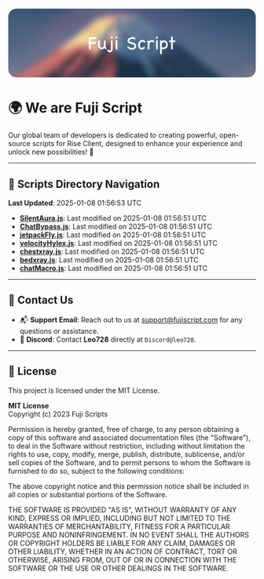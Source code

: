 ![Banner](.github/b.webp)

# 🌍 **We are Fuji Script**

Our global team of developers is dedicated to creating powerful, open-source scripts for Rise Client, designed to enhance your experience and unlock new possibilities! 🌟

---
<!-- SCRIPTS_NAVIGATION_START -->
## 📂 **Scripts Directory Navigation**

**Last Updated**: 2025-01-08 01:56:53 UTC

- **[SilentAura.js](scripts/SilentAura.js)**: Last modified on 2025-01-08 01:56:51 UTC
- **[ChatBypass.js](scripts/ChatBypass.js)**: Last modified on 2025-01-08 01:56:51 UTC
- **[jetpackFly.js](scripts/jetpackFly.js)**: Last modified on 2025-01-08 01:56:51 UTC
- **[velocityHylex.js](scripts/velocityHylex.js)**: Last modified on 2025-01-08 01:56:51 UTC
- **[chestxray.js](scripts/chestxray.js)**: Last modified on 2025-01-08 01:56:51 UTC
- **[bedxray.js](scripts/bedxray.js)**: Last modified on 2025-01-08 01:56:51 UTC
- **[chatMacro.js](scripts/chatMacro.js)**: Last modified on 2025-01-08 01:56:51 UTC

<!-- SCRIPTS_NAVIGATION_END -->

---

## 💬 **Contact Us**  
- 📬 **Support Email**: Reach out to us at [support@fujiscript.com](mailto:support@fujiscript.com) for any questions or assistance.  
- 💬 **Discord**: Contact **Leo728** directly at `Discord@leo728`.

---

## 📜 **License**

This project is licensed under the MIT License.  

**MIT License**  
Copyright (c) 2023 Fuji Scripts  

Permission is hereby granted, free of charge, to any person obtaining a copy of this software and associated documentation files (the "Software"), to deal in the Software without restriction, including without limitation the rights to use, copy, modify, merge, publish, distribute, sublicense, and/or sell copies of the Software, and to permit persons to whom the Software is furnished to do so, subject to the following conditions:  

The above copyright notice and this permission notice shall be included in all copies or substantial portions of the Software.  

THE SOFTWARE IS PROVIDED "AS IS", WITHOUT WARRANTY OF ANY KIND, EXPRESS OR IMPLIED, INCLUDING BUT NOT LIMITED TO THE WARRANTIES OF MERCHANTABILITY, FITNESS FOR A PARTICULAR PURPOSE AND NONINFRINGEMENT. IN NO EVENT SHALL THE AUTHORS OR COPYRIGHT HOLDERS BE LIABLE FOR ANY CLAIM, DAMAGES OR OTHER LIABILITY, WHETHER IN AN ACTION OF CONTRACT, TORT OR OTHERWISE, ARISING FROM, OUT OF OR IN CONNECTION WITH THE SOFTWARE OR THE USE OR OTHER DEALINGS IN THE SOFTWARE.  
